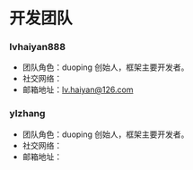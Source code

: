 # 开发团队

### lvhaiyan888

- 团队角色：duoping 创始人，框架主要开发者。
- 社交网络：
- 邮箱地址：lv.haiyan@126.com

### ylzhang

- 团队角色：duoping 创始人，框架主要开发者。
- 社交网络：
- 邮箱地址：